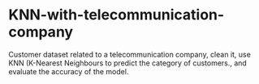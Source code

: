 # KNN-with-telecommunication-company
Customer dataset related to a telecommunication company, clean it, use KNN (K-Nearest Neighbours to predict the category of customers., and evaluate the accuracy of the model.
